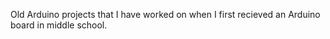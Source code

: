 Old Arduino projects that I have worked on when I first recieved an Arduino board in middle school.
